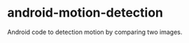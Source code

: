 android-motion-detection
========================

Android code to detection motion by comparing two images.
